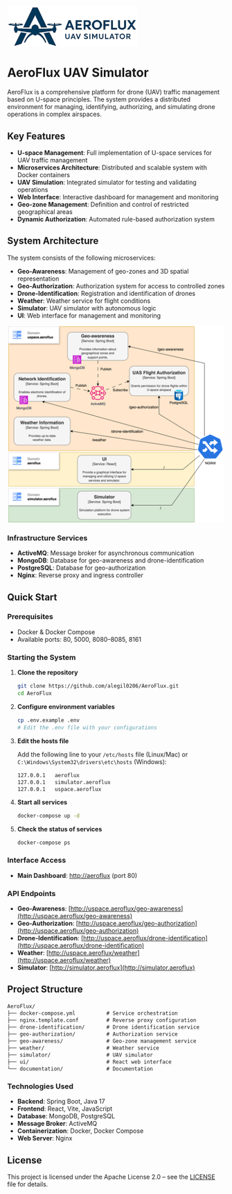 <img src="./documentation/logo/logo_ex_without_background.png" alt="AeroFlux Logo" width="300"/>

# AeroFlux UAV Simulator

AeroFlux is a comprehensive platform for drone (UAV) traffic management based on U-space principles. The system provides a distributed environment for managing, identifying, authorizing, and simulating drone operations in complex airspaces.

## Key Features

* **U-space Management**: Full implementation of U-space services for UAV traffic management
* **Microservices Architecture**: Distributed and scalable system with Docker containers
* **UAV Simulation**: Integrated simulator for testing and validating operations
* **Web Interface**: Interactive dashboard for management and monitoring
* **Geo-zone Management**: Definition and control of restricted geographical areas
* **Dynamic Authorization**: Automated rule-based authorization system

## System Architecture

The system consists of the following microservices:

* **Geo-Awareness**: Management of geo-zones and 3D spatial representation
* **Geo-Authorization**: Authorization system for access to controlled zones
* **Drone-Identification**: Registration and identification of drones
* **Weather**: Weather service for flight conditions
* **Simulator**: UAV simulator with autonomous logic
* **UI**: Web interface for management and monitoring

<img src="./documentation/diagrams/generalArchitecture.png" alt="AeroFlux Architecture" width="500"/>

### Infrastructure Services

* **ActiveMQ**: Message broker for asynchronous communication
* **MongoDB**: Database for geo-awareness and drone-identification
* **PostgreSQL**: Database for geo-authorization
* **Nginx**: Reverse proxy and ingress controller

## Quick Start

### Prerequisites

* Docker & Docker Compose
* Available ports: 80, 5000, 8080–8085, 8161

### Starting the System

1. **Clone the repository**

   ```bash
   git clone https://github.com/alegil0206/AeroFlux.git
   cd AeroFlux
   ```

2. **Configure environment variables**

   ```bash
   cp .env.example .env
   # Edit the .env file with your configurations
   ```

3. **Edit the hosts file**

   Add the following line to your `/etc/hosts` file (Linux/Mac) or `C:\Windows\System32\drivers\etc\hosts` (Windows):

   ```
   127.0.0.1   aeroflux
   127.0.0.1   simulator.aeroflux
   127.0.0.1   uspace.aeroflux
   ```

4. **Start all services**

   ```bash
   docker-compose up -d
   ```

5. **Check the status of services**

   ```bash
   docker-compose ps
   ```

### Interface Access

* **Main Dashboard**: [http://aeroflux](http://aeroflux) (port 80)

### API Endpoints

* **Geo-Awareness**: [http://uspace.aeroflux/geo-awareness](http://uspace.aeroflux/geo-awareness)
* **Geo-Authorization**: [http://uspace.aeroflux/geo-authorization](http://uspace.aeroflux/geo-authorization)
* **Drone-Identification**: [http://uspace.aeroflux/drone-identification](http://uspace.aeroflux/drone-identification)
* **Weather**: [http://uspace.aeroflux/weather](http://uspace.aeroflux/weather)
* **Simulator**: [http://simulator.aeroflux](http://simulator.aeroflux)

## Project Structure

```
AeroFlux/
├── docker-compose.yml          # Service orchestration
├── nginx.template.conf         # Reverse proxy configuration
├── drone-identification/       # Drone identification service
├── geo-authorization/          # Authorization service
├── geo-awareness/              # Geo-zone management service
├── weather/                    # Weather service
├── simulator/                  # UAV simulator
├── ui/                         # React web interface
└── documentation/              # Documentation
```

### Technologies Used

* **Backend**: Spring Boot, Java 17
* **Frontend**: React, Vite, JavaScript
* **Database**: MongoDB, PostgreSQL
* **Message Broker**: ActiveMQ
* **Containerization**: Docker, Docker Compose
* **Web Server**: Nginx

## License

This project is licensed under the Apache License 2.0 – see the [LICENSE](LICENSE) file for details.
